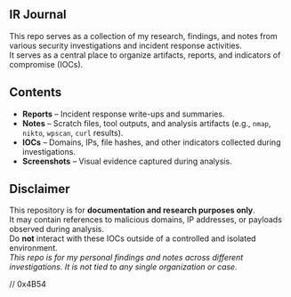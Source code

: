 

## IR Journal
This repo serves as a collection of my research, findings, and notes from various security investigations and incident response activities.  
It serves as a central place to organize artifacts, reports, and indicators of compromise (IOCs).

## Contents
- **Reports** – Incident response write-ups and summaries.  
- **Notes** – Scratch files, tool outputs, and analysis artifacts (e.g., `nmap`, `nikto`, `wpscan`, `curl` results).  
- **IOCs** – Domains, IPs, file hashes, and other indicators collected during investigations.  
- **Screenshots** – Visual evidence captured during analysis.  

## Disclaimer
This repository is for **documentation and research purposes only**.  
It may contain references to malicious domains, IP addresses, or payloads observed during analysis.  
Do **not** interact with these IOCs outside of a controlled and isolated environment.  
*This repo is for my personal findings and notes across different investigations. It is not tied to any single organization or case.*

// 0x4B54
